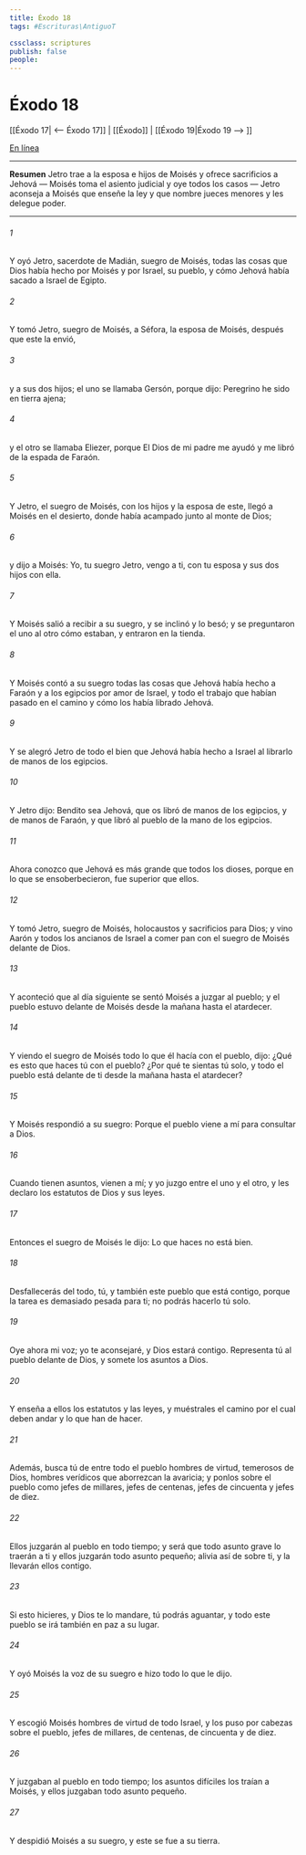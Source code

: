 ```yaml
---
title: Éxodo 18
tags: #Escrituras\AntiguoT

cssclass: scriptures
publish: false
people:
---
```


# Éxodo 18
[[Éxodo 17| <-- Éxodo 17]] | [[Éxodo]] | [[Éxodo 19|Éxodo 19 --> ]]

[En línea](https://churchofjesuschrist.org/study/scriptures/ot/ex/18?lang=spa)

---
__Resumen__
Jetro trae a la esposa e hijos de Moisés y ofrece sacrificios a Jehová — Moisés toma el asiento judicial y oye todos los casos — Jetro aconseja a Moisés que enseñe la ley y que nombre jueces menores y les delegue poder.

---
###### 1 
Y oyó Jetro, sacerdote de Madián, suegro de Moisés, todas las cosas que Dios había hecho por Moisés y por Israel, su pueblo, y cómo Jehová había sacado a Israel de Egipto.

###### 2 
Y tomó Jetro, suegro de Moisés, a Séfora, la esposa de Moisés, después que este la envió,

###### 3 
y a sus dos hijos; el uno se llamaba Gersón, porque dijo: Peregrino he sido en tierra ajena;

###### 4 
y el otro se llamaba Eliezer, porque  El Dios de mi padre me ayudó y me libró de la espada de Faraón.

###### 5 
Y Jetro, el suegro de Moisés, con los hijos y la esposa de este, llegó a Moisés en el desierto, donde había acampado junto al monte de Dios;

###### 6 
y dijo a Moisés: Yo, tu suegro Jetro, vengo a ti, con tu esposa y sus dos hijos con ella.

###### 7 
Y Moisés salió a recibir a su suegro, y se inclinó y lo besó; y se preguntaron el uno al otro cómo estaban, y entraron en la tienda.

###### 8 
Y Moisés contó a su suegro todas las cosas que Jehová había hecho a Faraón y a los egipcios por amor de Israel, y todo el trabajo que habían pasado en el camino y cómo los había librado Jehová.

###### 9 
Y se alegró Jetro de todo el bien que Jehová había hecho a Israel al librarlo de manos de los egipcios.

###### 10 
Y Jetro dijo: Bendito sea Jehová, que os libró de manos de los egipcios, y de manos de Faraón, y que libró al pueblo de la mano de los egipcios.

###### 11 
Ahora conozco que Jehová es más grande que todos los dioses, porque en lo que se ensoberbecieron, fue superior que ellos.

###### 12 
Y tomó Jetro, suegro de Moisés, holocaustos y sacrificios para Dios; y vino Aarón y todos los ancianos de Israel a comer pan con el suegro de Moisés delante de Dios.

###### 13 
Y aconteció que al día siguiente se sentó Moisés a juzgar al pueblo; y el pueblo estuvo delante de Moisés desde la mañana hasta el atardecer.

###### 14 
Y viendo el suegro de Moisés todo lo que él hacía con el pueblo, dijo: ¿Qué es esto que haces tú con el pueblo? ¿Por qué te sientas tú solo, y todo el pueblo está delante de ti desde la mañana hasta el atardecer?

###### 15 
Y Moisés respondió a su suegro: Porque el pueblo viene a mí para consultar a Dios.

###### 16 
Cuando tienen asuntos, vienen a mí; y yo juzgo entre el uno y el otro, y les declaro los estatutos de Dios y sus leyes.

###### 17 
Entonces el suegro de Moisés le dijo: Lo que haces no está bien.

###### 18 
Desfallecerás del todo, tú, y también este pueblo que está contigo, porque la tarea es demasiado pesada para ti; no podrás hacerlo tú solo.

###### 19 
Oye ahora mi voz; yo te aconsejaré, y Dios estará contigo. Representa tú al pueblo delante de Dios, y somete los asuntos a Dios.

###### 20 
Y enseña a ellos los estatutos y las leyes, y muéstrales el camino por el cual deben andar y lo que han de hacer.

###### 21 
Además, busca tú de entre todo el pueblo hombres de virtud, temerosos de Dios, hombres verídicos que aborrezcan la avaricia; y ponlos sobre el pueblo como jefes de millares, jefes de centenas, jefes de cincuenta y jefes de diez.

###### 22 
Ellos juzgarán al pueblo en todo tiempo; y será que todo asunto grave lo traerán a ti y ellos juzgarán todo asunto pequeño; alivia así  de sobre ti, y la llevarán ellos contigo.

###### 23 
Si esto hicieres, y Dios te lo mandare, tú podrás aguantar, y todo este pueblo se irá también en paz a su lugar.

###### 24 
Y oyó Moisés la voz de su suegro e hizo todo lo que le dijo.

###### 25 
Y escogió Moisés hombres de virtud de todo Israel, y los puso por cabezas sobre el pueblo, jefes de millares, de centenas, de cincuenta y de diez.

###### 26 
Y juzgaban al pueblo en todo tiempo; los asuntos difíciles los traían a Moisés, y ellos juzgaban todo asunto pequeño.

###### 27 
Y despidió Moisés a su suegro, y este se fue a su tierra.

